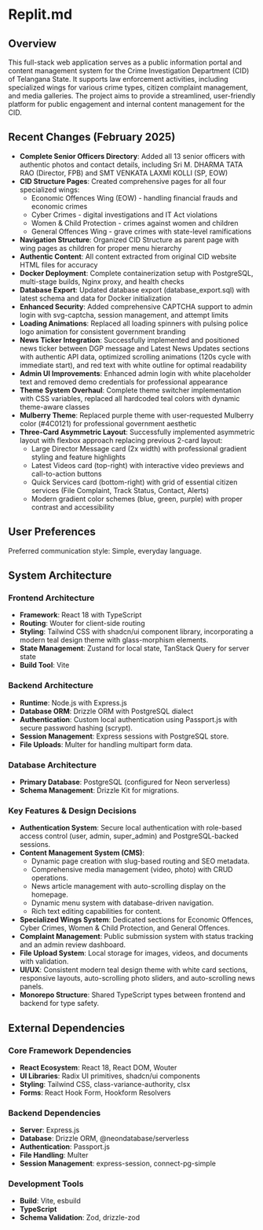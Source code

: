 # Replit.md

## Overview

This full-stack web application serves as a public information portal and content management system for the Crime Investigation Department (CID) of Telangana State. It supports law enforcement activities, including specialized wings for various crime types, citizen complaint management, and media galleries. The project aims to provide a streamlined, user-friendly platform for public engagement and internal content management for the CID.

## Recent Changes (February 2025)

- **Complete Senior Officers Directory**: Added all 13 senior officers with authentic photos and contact details, including Sri M. DHARMA TATA RAO (Director, FPB) and SMT VENKATA LAXMI KOLLI (SP, EOW)
- **CID Structure Pages**: Created comprehensive pages for all four specialized wings:
  - Economic Offences Wing (EOW) - handling financial frauds and economic crimes
  - Cyber Crimes - digital investigations and IT Act violations
  - Women & Child Protection - crimes against women and children
  - General Offences Wing - grave crimes with state-level ramifications
- **Navigation Structure**: Organized CID Structure as parent page with wing pages as children for proper menu hierarchy
- **Authentic Content**: All content extracted from original CID website HTML files for accuracy
- **Docker Deployment**: Complete containerization setup with PostgreSQL, multi-stage builds, Nginx proxy, and health checks
- **Database Export**: Updated database export (database_export.sql) with latest schema and data for Docker initialization
- **Enhanced Security**: Added comprehensive CAPTCHA support to admin login with svg-captcha, session management, and attempt limits
- **Loading Animations**: Replaced all loading spinners with pulsing police logo animation for consistent government branding
- **News Ticker Integration**: Successfully implemented and positioned news ticker between DGP message and Latest News Updates sections with authentic API data, optimized scrolling animations (120s cycle with immediate start), and red text with white outline for optimal readability
- **Admin UI Improvements**: Enhanced admin login with white placeholder text and removed demo credentials for professional appearance
- **Theme System Overhaul**: Complete theme switcher implementation with CSS variables, replaced all hardcoded teal colors with dynamic theme-aware classes
- **Mulberry Theme**: Replaced purple theme with user-requested Mulberry color (#4C0121) for professional government aesthetic
- **Three-Card Asymmetric Layout**: Successfully implemented asymmetric layout with flexbox approach replacing previous 2-card layout:
  - Large Director Message card (2x width) with professional gradient styling and feature highlights
  - Latest Videos card (top-right) with interactive video previews and call-to-action buttons
  - Quick Services card (bottom-right) with grid of essential citizen services (File Complaint, Track Status, Contact, Alerts)
  - Modern gradient color schemes (blue, green, purple) with proper contrast and accessibility

## User Preferences

Preferred communication style: Simple, everyday language.

## System Architecture

### Frontend Architecture
- **Framework**: React 18 with TypeScript
- **Routing**: Wouter for client-side routing
- **Styling**: Tailwind CSS with shadcn/ui component library, incorporating a modern teal design theme with glass-morphism elements.
- **State Management**: Zustand for local state, TanStack Query for server state
- **Build Tool**: Vite

### Backend Architecture
- **Runtime**: Node.js with Express.js
- **Database ORM**: Drizzle ORM with PostgreSQL dialect
- **Authentication**: Custom local authentication using Passport.js with secure password hashing (scrypt).
- **Session Management**: Express sessions with PostgreSQL store.
- **File Uploads**: Multer for handling multipart form data.

### Database Architecture
- **Primary Database**: PostgreSQL (configured for Neon serverless)
- **Schema Management**: Drizzle Kit for migrations.

### Key Features & Design Decisions
- **Authentication System**: Secure local authentication with role-based access control (user, admin, super_admin) and PostgreSQL-backed sessions.
- **Content Management System (CMS)**:
    - Dynamic page creation with slug-based routing and SEO metadata.
    - Comprehensive media management (video, photo) with CRUD operations.
    - News article management with auto-scrolling display on the homepage.
    - Dynamic menu system with database-driven navigation.
    - Rich text editing capabilities for content.
- **Specialized Wings System**: Dedicated sections for Economic Offences, Cyber Crimes, Women & Child Protection, and General Offences.
- **Complaint Management**: Public submission system with status tracking and an admin review dashboard.
- **File Upload System**: Local storage for images, videos, and documents with validation.
- **UI/UX**: Consistent modern teal design theme with white card sections, responsive layouts, auto-scrolling photo sliders, and auto-scrolling news panels.
- **Monorepo Structure**: Shared TypeScript types between frontend and backend for type safety.

## External Dependencies

### Core Framework Dependencies
- **React Ecosystem**: React 18, React DOM, Wouter
- **UI Libraries**: Radix UI primitives, shadcn/ui components
- **Styling**: Tailwind CSS, class-variance-authority, clsx
- **Forms**: React Hook Form, Hookform Resolvers

### Backend Dependencies
- **Server**: Express.js
- **Database**: Drizzle ORM, @neondatabase/serverless
- **Authentication**: Passport.js
- **File Handling**: Multer
- **Session Management**: express-session, connect-pg-simple

### Development Tools
- **Build**: Vite, esbuild
- **TypeScript**
- **Schema Validation**: Zod, drizzle-zod